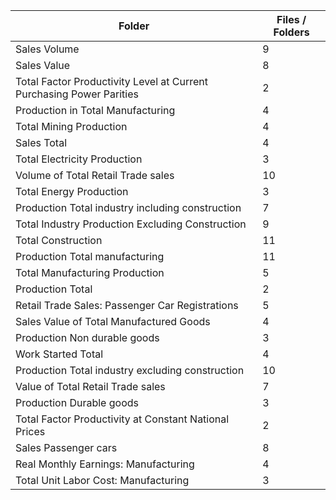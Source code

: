 | Folder                                                               |   Files / Folders |
|----------------------------------------------------------------------|-------------------|
| Sales Volume                                                         |                 9 |
| Sales Value                                                          |                 8 |
| Total Factor Productivity Level at Current Purchasing Power Parities |                 2 |
| Production in Total Manufacturing                                    |                 4 |
| Total Mining Production                                              |                 4 |
| Sales Total                                                          |                 4 |
| Total Electricity Production                                         |                 3 |
| Volume of Total Retail Trade sales                                   |                10 |
| Total Energy Production                                              |                 3 |
| Production Total industry including construction                     |                 7 |
| Total Industry Production Excluding Construction                     |                 9 |
| Total Construction                                                   |                11 |
| Production Total manufacturing                                       |                11 |
| Total Manufacturing Production                                       |                 5 |
| Production Total                                                     |                 2 |
| Retail Trade Sales: Passenger Car Registrations                      |                 5 |
| Sales Value of Total Manufactured Goods                              |                 4 |
| Production Non durable goods                                         |                 3 |
| Work Started Total                                                   |                 4 |
| Production Total industry excluding construction                     |                10 |
| Value of Total Retail Trade sales                                    |                 7 |
| Production Durable goods                                             |                 3 |
| Total Factor Productivity at Constant National Prices                |                 2 |
| Sales Passenger cars                                                 |                 8 |
| Real Monthly Earnings: Manufacturing                                 |                 4 |
| Total Unit Labor Cost: Manufacturing                                 |                 3 |
